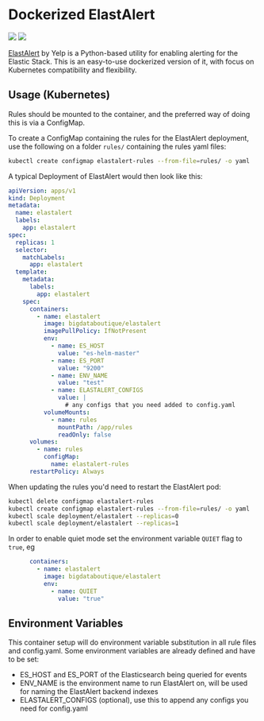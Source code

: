 # Dockerized ElastAlert

![](https://img.shields.io/docker/v/bigdataboutique/elastalert)  ![](https://img.shields.io/docker/pulls/bigdataboutique/elastalert)

[ElastAlert](https://github.com/Yelp/elastalert) by Yelp is a Python-based utility for enabling alerting for the Elastic Stack. This is an easy-to-use dockerized version of it, with focus on Kubernetes compatibility and flexibility.

## Usage (Kubernetes)

Rules should be mounted to the container, and the preferred way of doing this is via a ConfigMap.

To create a ConfigMap containing the rules for the ElastAlert deployment, use the following on a folder `rules/` containing the rules yaml files:

```bash
kubectl create configmap elastalert-rules --from-file=rules/ -o yaml
```

A typical Deployment of ElastAlert would then look like this:

```yaml
apiVersion: apps/v1
kind: Deployment
metadata:
  name: elastalert
  labels:
    app: elastalert
spec:
  replicas: 1
  selector:
    matchLabels:
      app: elastalert
  template:
    metadata:
      labels:
        app: elastalert
    spec:
      containers:
        - name: elastalert
          image: bigdataboutique/elastalert
          imagePullPolicy: IfNotPresent
          env:
            - name: ES_HOST
              value: "es-helm-master"
            - name: ES_PORT
              value: "9200"
            - name: ENV_NAME
              value: "test"
            - name: ELASTALERT_CONFIGS
              value: |
                # any configs that you need added to config.yaml
          volumeMounts:
            - name: rules
              mountPath: /app/rules
              readOnly: false
      volumes:
        - name: rules
          configMap:
            name: elastalert-rules
      restartPolicy: Always
```

When updating the rules you'd need to restart the ElastAlert pod:

```bash
kubectl delete configmap elastalert-rules
kubectl create configmap elastalert-rules --from-file=rules/ -o yaml
kubectl scale deployment/elastalert --replicas=0
kubectl scale deployment/elastalert --replicas=1
```

In order to enable quiet mode set the environment variable `QUIET` flag to `true`, eg

```yaml
      containers:
        - name: elastalert
          image: bigdataboutique/elastalert
          env:
            - name: QUIET
              value: "true"
```


## Environment Variables

This container setup will do environment variable substitution in all rule files and config.yaml. Some environment variables are already defined and have to be set:

* ES_HOST and ES_PORT of the Elasticsearch being queried for events
* ENV_NAME is the environment name to run ElastAlert on, will be used for naming the ElastAlert backend indexes
* ELASTALERT_CONFIGS (optional), use this to append any configs you need for config.yaml
